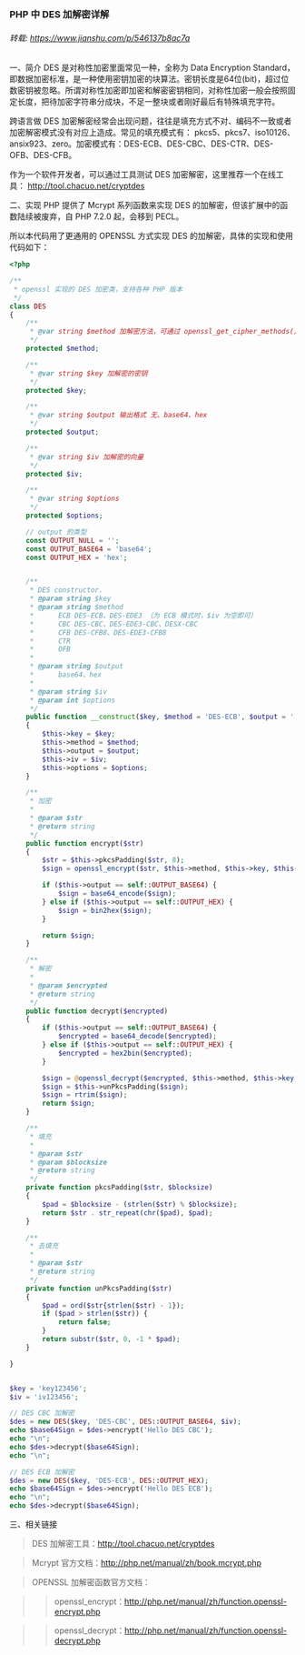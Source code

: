 ### PHP 中 DES 加解密详解

###### 转载: https://www.jianshu.com/p/546137b8ac7a

一、简介
DES 是对称性加密里面常见一种，全称为 Data Encryption Standard，即数据加密标准，是一种使用密钥加密的块算法。密钥长度是64位(bit)，超过位数密钥被忽略。所谓对称性加密即加密和解密密钥相同，对称性加密一般会按照固定长度，把待加密字符串分成块，不足一整块或者刚好最后有特殊填充字符。

跨语言做 DES 加密解密经常会出现问题，往往是填充方式不对、编码不一致或者加密解密模式没有对应上造成。常见的填充模式有： pkcs5、pkcs7、iso10126、ansix923、zero。加密模式有：DES-ECB、DES-CBC、DES-CTR、DES-OFB、DES-CFB。

作为一个软件开发者，可以通过工具测试 DES 加密解密，这里推荐一个在线工具：
http://tool.chacuo.net/cryptdes

二、实现
PHP 提供了 Mcrypt 系列函数来实现 DES 的加解密，但该扩展中的函数陆续被废弃，自 PHP 7.2.0 起，会移到 PECL。

所以本代码用了更通用的 OPENSSL 方式实现 DES 的加解密，具体的实现和使用代码如下：
```php
<?php

/**
 * openssl 实现的 DES 加密类，支持各种 PHP 版本
 */
class DES
{
    /**
     * @var string $method 加解密方法，可通过 openssl_get_cipher_methods() 获得
     */
    protected $method;

    /**
     * @var string $key 加解密的密钥
     */
    protected $key;

    /**
     * @var string $output 输出格式 无、base64、hex
     */
    protected $output;

    /**
     * @var string $iv 加解密的向量
     */
    protected $iv;

    /**
     * @var string $options
     */
    protected $options;

    // output 的类型
    const OUTPUT_NULL = '';
    const OUTPUT_BASE64 = 'base64';
    const OUTPUT_HEX = 'hex';


    /**
     * DES constructor.
     * @param string $key
     * @param string $method
     *      ECB DES-ECB、DES-EDE3 （为 ECB 模式时，$iv 为空即可）
     *      CBC DES-CBC、DES-EDE3-CBC、DESX-CBC
     *      CFB DES-CFB8、DES-EDE3-CFB8
     *      CTR
     *      OFB
     *
     * @param string $output
     *      base64、hex
     *
     * @param string $iv
     * @param int $options
     */
    public function __construct($key, $method = 'DES-ECB', $output = '', $iv = '', $options = OPENSSL_RAW_DATA | OPENSSL_NO_PADDING)
    {
        $this->key = $key;
        $this->method = $method;
        $this->output = $output;
        $this->iv = $iv;
        $this->options = $options;
    }

    /**
     * 加密
     *
     * @param $str
     * @return string
     */
    public function encrypt($str)
    {
        $str = $this->pkcsPadding($str, 8);
        $sign = openssl_encrypt($str, $this->method, $this->key, $this->options, $this->iv);

        if ($this->output == self::OUTPUT_BASE64) {
            $sign = base64_encode($sign);
        } else if ($this->output == self::OUTPUT_HEX) {
            $sign = bin2hex($sign);
        }

        return $sign;
    }

    /**
     * 解密
     *
     * @param $encrypted
     * @return string
     */
    public function decrypt($encrypted)
    {
        if ($this->output == self::OUTPUT_BASE64) {
            $encrypted = base64_decode($encrypted);
        } else if ($this->output == self::OUTPUT_HEX) {
            $encrypted = hex2bin($encrypted);
        }

        $sign = @openssl_decrypt($encrypted, $this->method, $this->key, $this->options, $this->iv);
        $sign = $this->unPkcsPadding($sign);
        $sign = rtrim($sign);
        return $sign;
    }

    /**
     * 填充
     *
     * @param $str
     * @param $blocksize
     * @return string
     */
    private function pkcsPadding($str, $blocksize)
    {
        $pad = $blocksize - (strlen($str) % $blocksize);
        return $str . str_repeat(chr($pad), $pad);
    }

    /**
     * 去填充
     * 
     * @param $str
     * @return string
     */
    private function unPkcsPadding($str)
    {
        $pad = ord($str{strlen($str) - 1});
        if ($pad > strlen($str)) {
            return false;
        }
        return substr($str, 0, -1 * $pad);
    }

}


$key = 'key123456';
$iv = 'iv123456';

// DES CBC 加解密
$des = new DES($key, 'DES-CBC', DES::OUTPUT_BASE64, $iv);
echo $base64Sign = $des->encrypt('Hello DES CBC');
echo "\n";
echo $des->decrypt($base64Sign);
echo "\n";

// DES ECB 加解密
$des = new DES($key, 'DES-ECB', DES::OUTPUT_HEX);
echo $base64Sign = $des->encrypt('Hello DES ECB');
echo "\n";
echo $des->decrypt($base64Sign);
```

三、相关链接
> DES 加解密工具：http://tool.chacuo.net/cryptdes

> Mcrypt 官方文档：http://php.net/manual/zh/book.mcrypt.php

>OPENSSL 加解密函数官方文档：

>> openssl_encrypt：http://php.net/manual/zh/function.openssl-encrypt.php

>> openssl_decrypt：http://php.net/manual/zh/function.openssl-decrypt.php
